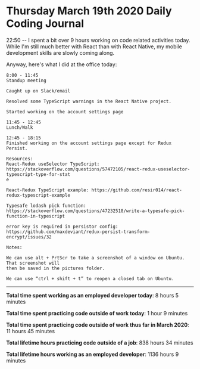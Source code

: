 # Thursday March 19th 2020 Daily Coding Journal

22:50 -- I spent a bit over 9 hours working on code related activities today.
While I'm still much better with React than with React Native, my mobile development skills are slowly coming along.

Anyway, here's what I did at the office today:
```
8:00 - 11:45
Standup meeting

Caught up on Slack/email

Resolved some TypeScript warnings in the React Native project.

Started working on the account settings page

11:45 - 12:45
Lunch/Walk

12:45 - 18:15
Finished working on the account settings page except for Redux Persist.

Resources:
React-Redux useSelector TypeScript: 
https://stackoverflow.com/questions/57472105/react-redux-useselector-typescript-type-for-stat
e

React-Redux TypeScript example: https://github.com/resir014/react-redux-typescript-example

Typesafe lodash pick function: 
https://stackoverflow.com/questions/47232518/write-a-typesafe-pick-function-in-typescript

error key is required in persistor config:
https://github.com/maxdeviant/redux-persist-transform-encrypt/issues/32

Notes:

We can use alt + PrtScr to take a screenshot of a window on Ubuntu. That screenshot will 
then be saved in the pictures folder.

We can use “ctrl + shift + t” to reopen a closed tab on Ubuntu. 
```
___
**Total time spent working as an employed developer today**: 8 hours 5 minutes

**Total time spent practicing code outside of work today**: 1 hour 9 minutes

**Total time spent practicing code outside of work thus far in March 2020**: 11 hours 45 minutes

**Total lifetime hours practicing code outside of a job**: 838 hours 34 minutes

**Total lifetime hours working as an employed developer**: 1136 hours 9 minutes 